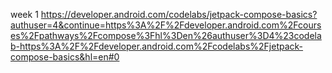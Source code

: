 

week 1
https://developer.android.com/codelabs/jetpack-compose-basics?authuser=4&continue=https%3A%2F%2Fdeveloper.android.com%2Fcourses%2Fpathways%2Fcompose%3Fhl%3Den%26authuser%3D4%23codelab-https%3A%2F%2Fdeveloper.android.com%2Fcodelabs%2Fjetpack-compose-basics&hl=en#0

<!--stackedit_data:
eyJoaXN0b3J5IjpbLTE2MDI2MzcwMTBdfQ==
-->